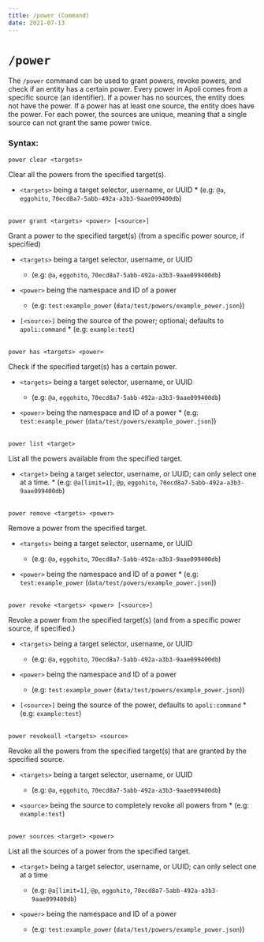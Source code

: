 ```yaml
---
title: /power (Command)
date: 2021-07-13
---
```


# `/power`

The `/power` command can be used to grant powers, revoke powers, and check if an entity has a certain power. Every power in Apoli comes from a specific source (an identifier). If a power has no sources, the entity does not have the power. If a power has at least one source, the entity does have the power. For each power, the sources are unique, meaning that a single source can not grant the same power twice.

### Syntax:

```mcfunction
power clear <targets>
```

Clear all the powers from the specified target(s).
<br>

-   `<targets>` being a target selector, username, or UUID \* (e.g: `@a`, `eggohito`, `70ecd8a7-5abb-492a-a3b3-9aae099400db`)
    <br>
    <br>

```mcfunction
power grant <targets> <power> [<source>]
```

Grant a power to the specified target(s) (from a specific power source, if specified)
<br>

-   `<targets>` being a target selector, username, or UUID

    -   (e.g: `@a`, `eggohito`, `70ecd8a7-5abb-492a-a3b3-9aae099400db`)

-   `<power>` being the namespace and ID of a power

    -   (e.g: `test:example_power` (`data/test/powers/example_power.json`))

-   `[<source>]` being the source of the power; optional; defaults to `apoli:command` \* (e.g: `example:test`)
    <br>
    <br>

```mcfunction
power has <targets> <power>
```

Check if the specified target(s) has a certain power.
<br>

-   `<targets>` being a target selector, username, or UUID

    -   (e.g: `@a`, `eggohito`, `70ecd8a7-5abb-492a-a3b3-9aae099400db`)

-   `<power>` being the namespace and ID of a power \* (e.g: `test:example_power` (`data/test/powers/example_power.json`))
    <br>
    <br>

```mcfunction
power list <target>
```

List all the powers available from the specified target.
<br>

-   `<target>` being a target selector, username, or UUID; can only select one at a time. \* (e.g: `@a[limit=1]`, `@p`, `eggohito`, `70ecd8a7-5abb-492a-a3b3-9aae099400db`)
    <br>
    <br>

```mcfunction
power remove <targets> <power>
```

Remove a power from the specified target.
<br>

-   `<targets>` being a target selector, username, or UUID

    -   (e.g: `@a`, `eggohito`, `70ecd8a7-5abb-492a-a3b3-9aae099400db`)

-   `<power>` being the namespace and ID of a power \* (e.g: `test:example_power` (`data/test/powers/example_power.json`))
    <br>
    <br>

```mcfunction
power revoke <targets> <power> [<source>]
```

Revoke a power from the specified target(s) (and from a specific power source, if specified.)
<br>

-   `<targets>` being a target selector, username, or UUID

    -   (e.g: `@a`, `eggohito`, `70ecd8a7-5abb-492a-a3b3-9aae099400db`)

-   `<power>` being the namespace and ID of a power

    -   (e.g: `test:example_power` (`data/test/powers/example_power.json`))

-   `[<source>]` being the source of the power, defaults to `apoli:command` \* (e.g: `example:test`)
    <br>
    <br>

```mcfunction
power revokeall <targets> <source>
```

Revoke all the powers from the specified target(s) that are granted by the specified source.
<br>

-   `<targets>` being a target selector, username, or UUID

    -   (e.g: `@a`, `eggohito`, `70ecd8a7-5abb-492a-a3b3-9aae099400db`)

-   `<source>` being the source to completely revoke all powers from \* (e.g: `example:test`)
    <br>
    <br>

```mcfunction
power sources <target> <power>
```

List all the sources of a power from the specified target.
<br>

-   `<target>` being a target selector, username, or UUID; can only select one at a time

    -   (e.g: `@a[limit=1]`, `@p`, `eggohito`, `70ecd8a7-5abb-492a-a3b3-9aae099400db`)

-   `<power>` being the namespace and ID of a power
    -   (e.g: `test:example_power` (`data/test/powers/example_power.json`))

